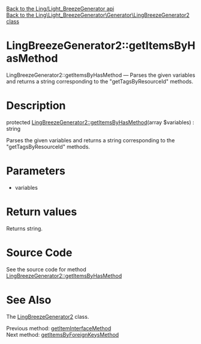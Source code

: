 [Back to the Ling/Light_BreezeGenerator api](https://github.com/lingtalfi/Light_BreezeGenerator/blob/master/doc/api/Ling/Light_BreezeGenerator.md)<br>
[Back to the Ling\Light_BreezeGenerator\Generator\LingBreezeGenerator2 class](https://github.com/lingtalfi/Light_BreezeGenerator/blob/master/doc/api/Ling/Light_BreezeGenerator/Generator/LingBreezeGenerator2.md)


LingBreezeGenerator2::getItemsByHasMethod
================



LingBreezeGenerator2::getItemsByHasMethod — Parses the given variables and returns a string corresponding to the "getTagsByResourceId" methods.




Description
================


protected [LingBreezeGenerator2::getItemsByHasMethod](https://github.com/lingtalfi/Light_BreezeGenerator/blob/master/doc/api/Ling/Light_BreezeGenerator/Generator/LingBreezeGenerator2/getItemsByHasMethod.md)(array $variables) : string




Parses the given variables and returns a string corresponding to the "getTagsByResourceId" methods.




Parameters
================


- variables

    


Return values
================

Returns string.








Source Code
===========
See the source code for method [LingBreezeGenerator2::getItemsByHasMethod](https://github.com/lingtalfi/Light_BreezeGenerator/blob/master/Generator/LingBreezeGenerator2.php#L1670-L1736)


See Also
================

The [LingBreezeGenerator2](https://github.com/lingtalfi/Light_BreezeGenerator/blob/master/doc/api/Ling/Light_BreezeGenerator/Generator/LingBreezeGenerator2.md) class.

Previous method: [getItemInterfaceMethod](https://github.com/lingtalfi/Light_BreezeGenerator/blob/master/doc/api/Ling/Light_BreezeGenerator/Generator/LingBreezeGenerator2/getItemInterfaceMethod.md)<br>Next method: [getItemsByForeignKeysMethod](https://github.com/lingtalfi/Light_BreezeGenerator/blob/master/doc/api/Ling/Light_BreezeGenerator/Generator/LingBreezeGenerator2/getItemsByForeignKeysMethod.md)<br>

